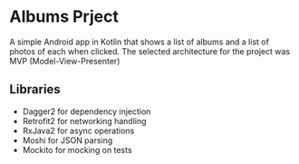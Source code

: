 # Albums Prject

A simple Android app in Kotlin that shows a list of albums and a list of photos of each when clicked.
The selected architecture for the project was MVP (Model-View-Presenter)

## Libraries

- Dagger2 for dependency injection
- Retrofit2 for networking handling
- RxJava2 for async operations
- Moshi for JSON parsing
- Mockito for mocking on tests

